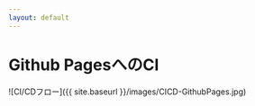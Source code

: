 ```yaml
---
layout: default
---
```


# Github PagesへのCI

![CI/CDフロー]({{ site.baseurl }}/images/CICD-GithubPages.jpg)


